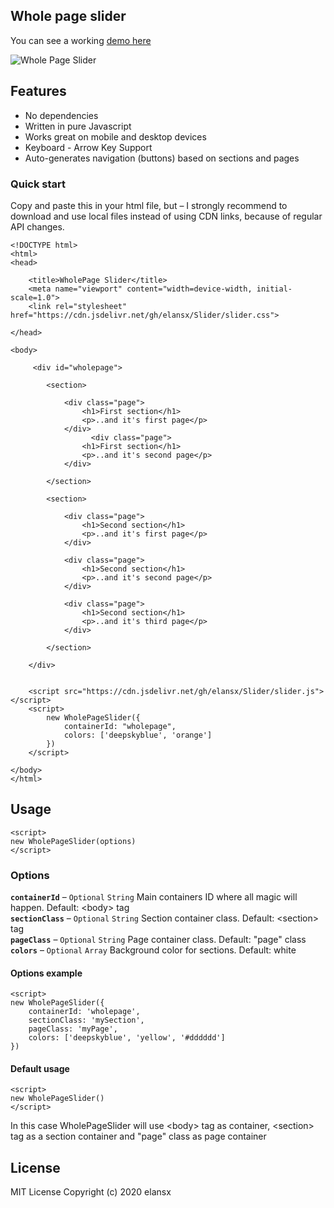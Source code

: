 ## Whole page slider

You can see a working [demo here](https://elansx.github.io/Wholepage-Slider/)

![Whole Page Slider](https://i.imgur.com/M6s4n7B.gif "Whole Page Slider")

## Features

* No dependencies
* Written in pure Javascript
* Works great on mobile and desktop devices
* Keyboard - Arrow Key Support
* Auto-generates navigation (buttons) based on sections and pages


### Quick start

Copy and paste this in your html file, but –
I strongly recommend to download and use local files instead of using CDN links, because of regular API changes.

```
<!DOCTYPE html>
<html>
<head>
    
    <title>WholePage Slider</title>
    <meta name="viewport" content="width=device-width, initial-scale=1.0">
    <link rel="stylesheet" href="https://cdn.jsdelivr.net/gh/elansx/Slider/slider.css">
    
</head>

<body>

     <div id="wholepage">
     
        <section>
        
            <div class="page">
                <h1>First section</h1>
                <p>..and it's first page</p>
            </div>  
                  <div class="page">
                <h1>First section</h1>
                <p>..and it's second page</p>
            </div> 
            
        </section>

        <section>
        
            <div class="page">
                <h1>Second section</h1>
                <p>..and it's first page</p>
            </div>  

            <div class="page">
                <h1>Second section</h1>
                <p>..and it's second page</p>
            </div> 

            <div class="page">
                <h1>Second section</h1>
                <p>..and it's third page</p>
            </div>
            
        </section>
        
    </div>
    
 
    <script src="https://cdn.jsdelivr.net/gh/elansx/Slider/slider.js"></script>
    <script>
        new WholePageSlider({
            containerId: "wholepage",
            colors: ['deepskyblue', 'orange']
        })
    </script>

</body>
</html>
```

## Usage
```
<script>
new WholePageSlider(options)
</script>
```
### Options
<strong>``containerId``</strong> – ``Optional`` ``String`` Main containers ID where all magic will happen. Default: \<body\> tag<br>
<strong>``sectionClass``</strong> – ``Optional`` ``String`` Section container class. Default: \<section\> tag<br>
<strong>``pageClass``</strong> – ``Optional`` ``String`` Page container class. Default: \"page\" class  <br>
<strong>``colors``</strong> – ``Optional`` ``Array`` Background color for sections. Default: white  <br>

#### Options example
```
<script>
new WholePageSlider({
    containerId: 'wholepage',
    sectionClass: 'mySection',
    pageClass: 'myPage',
    colors: ['deepskyblue', 'yellow', '#dddddd']
})
```

#### Default usage

```
<script>
new WholePageSlider()
</script>
```
In this case WholePageSlider will use \<body\> tag as container, \<section\> tag as a section container and \"page\" class as page container

## License

MIT License Copyright (c) 2020 elansx
